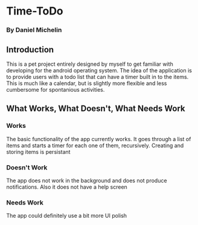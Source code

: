 # Time-ToDo
### By Daniel Michelin

## Introduction
This is a pet project entirely designed by myself to get familiar with developing for the android operating system. The idea of the application is to provide users with a todo list that can have a timer built in to the items. This is much like a calendar, but is slightly more flexible and less cumbersome for spontanious activities.
## What Works, What Doesn't, What Needs Work
### Works
The basic functionality of the app currently works. It goes through a list of items and starts a timer for each one of them, recursively. Creating and storing items is persistant
### Doesn't Work
The app does not work in the background and does not produce notifications. Also it does not have a help screen
### Needs Work
The app could definitely use a bit more UI polish
